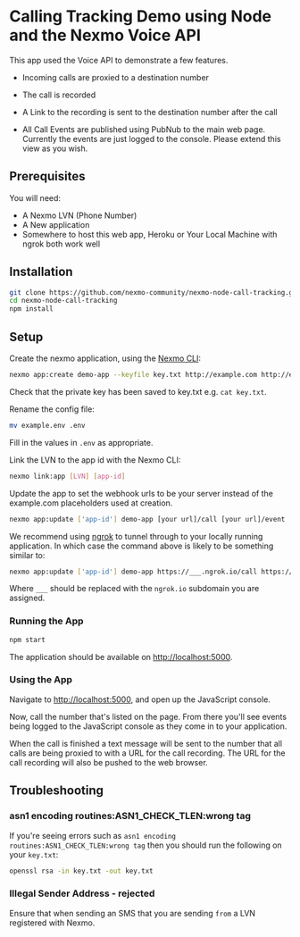 # Calling Tracking Demo using Node and the Nexmo Voice API

This app used the Voice API to demonstrate a few features.

* Incoming calls are proxied to a destination number
* The call is recorded
* A Link to the recording is sent to the destination number after the call

* All Call Events are published using PubNub to the main web page. Currently the events are just logged to the console. Please extend this view as you wish.

## Prerequisites

You will need:

* A Nexmo LVN (Phone Number)
* A New application
* Somewhere to host this web app, Heroku or Your Local Machine with ngrok both work well

## Installation

```sh
git clone https://github.com/nexmo-community/nexmo-node-call-tracking.git
cd nexmo-node-call-tracking
npm install
```

## Setup

Create the nexmo application, using the [Nexmo CLI](https://github.com/nexmo/nexmo-cli):

```sh
nexmo app:create demo-app --keyfile key.txt http://example.com http://example.com
```

Check that the private key has been saved to key.txt e.g. `cat key.txt`.

Rename the config file:

```sh
mv example.env .env
```

Fill in the values in `.env` as appropriate.

Link the LVN to the app id with the Nexmo CLI:

```sh
nexmo link:app [LVN] [app-id]
```

Update the app to set the webhook urls to be your server instead of the example.com placeholders used at creation.

```sh
nexmo app:update ['app-id'] demo-app [your url]/call [your url]/event
```

We recommend using [ngrok](https://ngrok.com/) to tunnel through to your locally running application. In which case the command above is likely to be something similar to:

```sh
nexmo app:update ['app-id'] demo-app https://___.ngrok.io/call https://___.ngrok.io/event
```

Where `___` should be replaced with the `ngrok.io` subdomain you are assigned.

### Running the App

```sh
npm start
```

The application should be available on <http://localhost:5000>.

### Using the App

Navigate to <http://localhost:5000>, and open up the JavaScript console.

Now, call the number that's listed on the page. From there you'll see events being logged to the JavaScript console as they come in to your application.

When the call is finished a text message will be sent to the number that all calls are being proxied to with a URL for the call recording. The URL for the call recording will also be pushed to the web browser.

## Troubleshooting

### asn1 encoding routines:ASN1_CHECK_TLEN:wrong tag

If you're seeing errors such as `asn1 encoding routines:ASN1_CHECK_TLEN:wrong tag` then you should run the following on your `key.txt`:

```sh
openssl rsa -in key.txt -out key.txt
```

### Illegal Sender Address - rejected

Ensure that when sending an SMS that you are sending `from` a LVN registered with Nexmo.
